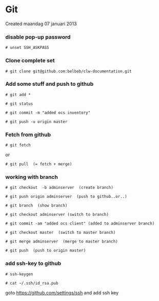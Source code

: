 # Git
Created maandag 07 januari 2013


### disable pop-up password
``# unset SSH_ASKPASS``

### Clone complete set
``# git clone git@github.com:belbob/clw-documentation.git``

### Add some stuff and push to github
``# git add *``

``# git status``

``# git commit -m "added ocs inventory"``

``# git push -u origin master``

### Fetch from github
``# git fetch``

or

``# git pull  (= fetch + merge)``

### working with branch
``# git checkout  -b adminserver  (create branch)``

``# git push origin adminserver  (push to github..or..)``

``# git branch  (show branch)``

``# git checkout adminserver (switch to branch)``

``# git commit -am "added ocs client" (added to adminserver branch)``

``# git checkout master  (switch to master branch)``

``# git merge adminserver  (merge to master branch)``

``# git push  (push to origin master)``


### add ssh-key to github
``# ssh-keygen``

``# cat ~/.ssh/id_rsa.pub``

goto <https://github.com/settings/ssh> and add ssh key

